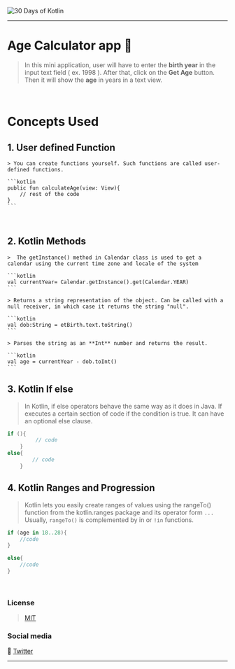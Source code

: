 ![30 Days of Kotlin](https://res.cloudinary.com/techlead/image/upload/v1589728747/Github/h8c4ahbfbyorve8su96x.png "😃")

---


# **Age Calculator app** 📲

> In this mini application, user will have to enter the **birth year** in the input text field ( ex. 1998 ).
> After that, click on the **Get Age** button.
> Then it will show the **age** in years in a text view.

<br>

# Concepts Used

## 1. **User defined Function**
   
    > You can create functions yourself. Such functions are called user-defined functions.

    ```kotlin
    public fun calculateAge(view: View){
        // rest of the code
    }
    ```

<br>

## 2. **Kotlin Methods**

    >  The getInstance() method in Calendar class is used to get a calendar using the current time zone and locale of the system

    ```kotlin
    val currentYear= Calendar.getInstance().get(Calendar.YEAR)
    ```

    > Returns a string representation of the object. Can be called with a null receiver, in which case it returns the string "null".

    ```kotlin
    val dob:String = etBirth.text.toString()
    ```

    > Parses the string as an **Int** number and returns the result.

    ```kotlin
    val age = currentYear - dob.toInt()
    ```

## 3. **Kotlin If else**

> In Kotlin, if else operators behave the same way as it does in Java. If executes a certain section of code if the condition is true. It can have an optional else clause.

```kotlin
if (){
         // code
    }
else{
        // code
    }
```


## 4. **Kotlin Ranges and Progression**

> Kotlin lets you easily create ranges of values using the rangeTo() function from the kotlin.ranges package and its operator form ```...``` Usually, ```rangeTo()``` is complemented by in or ```!in``` functions.

```kotlin
if (age in 18..28){
    //code
}

else{
    //code
}
```

<br>

### License

> [MIT](./LICENSE)


### Social media

💙 [Twitter](https://twitter.com/Developer_Codes)


---